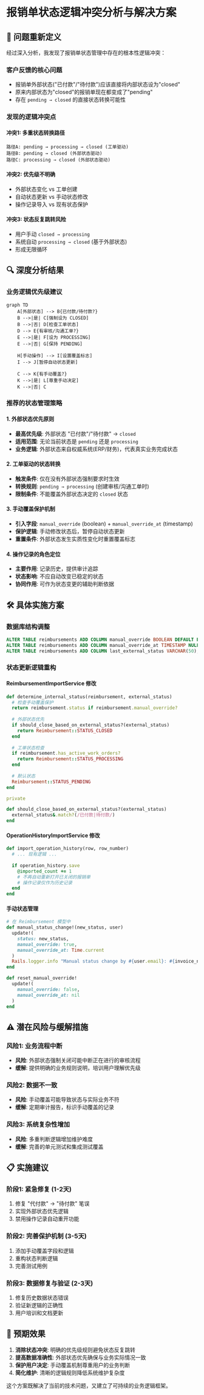 # 报销单状态逻辑冲突分析与解决方案

## 🎯 问题重新定义

经过深入分析，我发现了报销单状态管理中存在的根本性逻辑冲突：

### 客户反馈的核心问题
- 报销单外部状态("已付款"/"待付款")应该直接将内部状态设为"closed"
- 原来内部状态为"closed"的报销单现在都变成了"pending"
- 存在 `pending → closed` 的直接状态转换可能性

### 发现的逻辑冲突点

#### 冲突1: 多重状态转换路径
```
路径A: pending → processing → closed (工单驱动)
路径B: pending → closed (外部状态驱动)
路径C: processing → closed (外部状态驱动)
```

#### 冲突2: 优先级不明确
- 外部状态变化 vs 工单创建
- 自动状态更新 vs 手动状态修改
- 操作记录导入 vs 现有状态保护

#### 冲突3: 状态反复跳转风险
- 用户手动 `closed → processing`
- 系统自动 `processing → closed` (基于外部状态)
- 形成无限循环

## 🔍 深度分析结果

### 业务逻辑优先级建议

```mermaid
graph TD
    A[外部状态] --> B{已付款/待付款?}
    B -->|是| C[强制设为 CLOSED]
    B -->|否| D[检查工单状态]
    D --> E{有审核/沟通工单?}
    E -->|是| F[设为 PROCESSING]
    E -->|否| G[保持 PENDING]
    
    H[手动操作] --> I[设置覆盖标志]
    I --> J[暂停自动状态更新]
    
    C --> K{有手动覆盖?}
    K -->|是| L[尊重手动决定]
    K -->|否| C
```

### 推荐的状态管理策略

#### 1. 外部状态优先原则
- **最高优先级**: 外部状态 "已付款"/"待付款" → `closed`
- **适用范围**: 无论当前状态是 `pending` 还是 `processing`
- **业务逻辑**: 外部状态来自权威系统(ERP/财务)，代表真实业务完成状态

#### 2. 工单驱动的状态转换
- **触发条件**: 仅在没有外部状态强制要求时生效
- **转换规则**: `pending → processing` (创建审核/沟通工单时)
- **限制条件**: 不能覆盖外部状态决定的 `closed` 状态

#### 3. 手动覆盖保护机制
- **引入字段**: `manual_override` (boolean) + `manual_override_at` (timestamp)
- **保护逻辑**: 手动修改状态后，暂停自动状态更新
- **重置条件**: 外部状态发生实质性变化时重置覆盖标志

#### 4. 操作记录的角色定位
- **主要作用**: 记录历史，提供审计追踪
- **状态影响**: 不应自动改变已稳定的状态
- **协同作用**: 可作为状态变更的辅助判断依据

## 🛠️ 具体实施方案

### 数据库结构调整
```sql
ALTER TABLE reimbursements ADD COLUMN manual_override BOOLEAN DEFAULT FALSE;
ALTER TABLE reimbursements ADD COLUMN manual_override_at TIMESTAMP NULL;
ALTER TABLE reimbursements ADD COLUMN last_external_status VARCHAR(50);
```

### 状态更新逻辑重构

#### ReimbursementImportService 修改
```ruby
def determine_internal_status(reimbursement, external_status)
  # 检查手动覆盖保护
  return reimbursement.status if reimbursement.manual_override?
  
  # 外部状态优先
  if should_close_based_on_external_status?(external_status)
    return Reimbursement::STATUS_CLOSED
  end
  
  # 工单状态检查
  if reimbursement.has_active_work_orders?
    return Reimbursement::STATUS_PROCESSING
  end
  
  # 默认状态
  Reimbursement::STATUS_PENDING
end

private

def should_close_based_on_external_status?(external_status)
  external_status&.match?(/已付款|待付款/)
end
```

#### OperationHistoryImportService 修改
```ruby
def import_operation_history(row, row_number)
  # ... 现有逻辑 ...
  
  if operation_history.save
    @imported_count += 1
    # 不再自动重新打开已关闭的报销单
    # 操作记录仅作为历史记录
  end
end
```

#### 手动状态管理
```ruby
# 在 Reimbursement 模型中
def manual_status_change!(new_status, user)
  update!(
    status: new_status,
    manual_override: true,
    manual_override_at: Time.current
  )
  Rails.logger.info "Manual status change by #{user.email}: #{invoice_number} -> #{new_status}"
end

def reset_manual_override!
  update!(
    manual_override: false,
    manual_override_at: nil
  )
end
```

## ⚠️ 潜在风险与缓解措施

### 风险1: 业务流程中断
- **风险**: 外部状态强制关闭可能中断正在进行的审核流程
- **缓解**: 提供明确的业务规则说明，培训用户理解优先级

### 风险2: 数据不一致
- **风险**: 手动覆盖可能导致状态与实际业务不符
- **缓解**: 定期审计报告，标识手动覆盖的记录

### 风险3: 系统复杂性增加
- **风险**: 多重判断逻辑增加维护难度
- **缓解**: 完善的单元测试和集成测试覆盖

## 📋 实施建议

### 阶段1: 紧急修复 (1-2天)
1. 修复 "代付款" → "待付款" 笔误
2. 实现外部状态优先逻辑
3. 禁用操作记录自动重开功能

### 阶段2: 完善保护机制 (3-5天)
1. 添加手动覆盖字段和逻辑
2. 重构状态判断逻辑
3. 完善测试用例

### 阶段3: 数据修复与验证 (2-3天)
1. 修复历史数据状态错误
2. 验证新逻辑的正确性
3. 用户培训和文档更新

## 🎯 预期效果

1. **消除状态冲突**: 明确的优先级规则避免状态反复跳转
2. **提高数据准确性**: 外部状态优先确保与业务实际情况一致
3. **保护用户决定**: 手动覆盖机制尊重用户的业务判断
4. **简化维护**: 清晰的逻辑规则降低系统维护复杂度

这个方案既解决了当前的技术问题，又建立了可持续的业务逻辑框架。